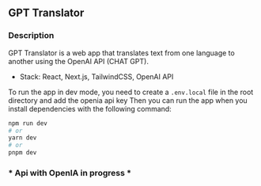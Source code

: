 ## GPT Translator

### Description
GPT Translator is a web app that translates text from one language to another using the OpenAI API (CHAT GPT).
* Stack: React, Next.js, TailwindCSS, OpenAI API

To run the app in dev mode, you need to create a `.env.local` file in the root directory and add the openia api key
Then you can run the app when you install dependencies with the following command:

```bash
npm run dev
# or
yarn dev
# or
pnpm dev
```

<!-- Open [https://gpt-translator.vercel.app](https://gpt-translator.vercel.app) with your browser to see the result. -->

### * Api with OpenIA in progress *

